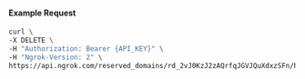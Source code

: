 <!-- Code generated for API Clients. DO NOT EDIT. -->

#### Example Request

```bash
curl \
-X DELETE \
-H "Authorization: Bearer {API_KEY}" \
-H "Ngrok-Version: 2" \
https://api.ngrok.com/reserved_domains/rd_2vJ0KzJ2zAQrfqJGVJQuXdxzSFn/http_endpoint_configuration
```
